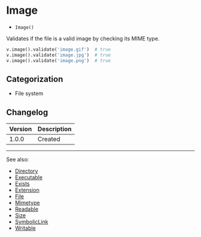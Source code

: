# Image

- `Image()`

Validates if the file is a valid image by checking its MIME type.

```python
v.image().validate('image.gif')  # true
v.image().validate('image.jpg')  # true
v.image().validate('image.png')  # true
```

## Categorization

- File system

## Changelog

Version | Description
--------|-------------
  1.0.0 | Created

***
See also:

- [Directory](Directory.md)
- [Executable](Executable.md)
- [Exists](Exists.md)
- [Extension](Extension.md)
- [File](File.md)
- [Mimetype](Mimetype.md)
- [Readable](Readable.md)
- [Size](Size.md)
- [SymbolicLink](SymbolicLink.md)
- [Writable](Writable.md)